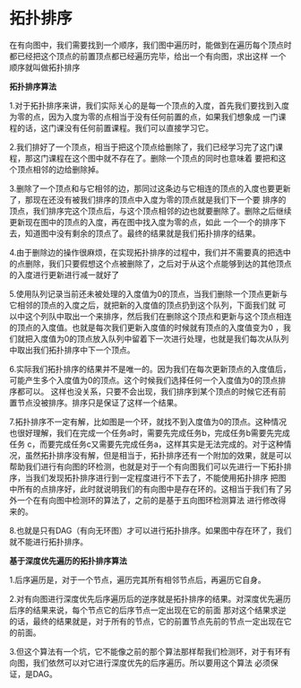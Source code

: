 # 拓扑排序

在有向图中，我们需要找到一个顺序，我们图中遍历时，能做到在遍历每个顶点时都已经把这个顶点的前置顶点都已经遍历完毕，给出一个有向图，求出这样
一个顺序就叫做拓扑排序

**拓扑排序算法**

1.对于拓扑排序来讲，我们实际关心的是每一个顶点的入度，首先我们要找到入度为零的点，因为入度为零的点相当于没有任何前置的点，如果我们想象成
一门课程的话，这门课没有任何前置课程。我们可以直接学习它。

2.我们排好了一个顶点，相当于把这个顶点给删除了，我们已经学习完了这门课程，那这门课程在这个图中就不存在了。删除一个顶点的同时也意味着
要把和这个顶点相邻的边给删除掉。

3.删除了一个顶点和与它相邻的边，那同过这条边与它相连的顶点的入度也要更新了，那现在还没有被我们排序的顶点中入度为零的顶点就是我们下一个要
排序的顶点，我们排序完这个顶点后，与这个顶点相邻的边也就要删除了。删除之后继续更新现在图中的顶点的入度，再在图中找入度为零的点，如此
一个一个的排序下去，知道图中没有剩余的顶点了。最终的结果就是我们拓扑排序的结果。

4.由于删除边的操作很麻烦，在实现拓扑排序的过程中，我们并不需要真的把选中的点删除，我们只要假想这个点被删除了，之后对于从这个点能够到达的其他顶点的入度进行更新进行减一就好了

5.使用队列记录当前还未被处理的入度值为0的顶点，当我们删除一个顶点更新与它相邻的顶点的入度之后，就把新的入度值的顶点扔到这个队列，下面我们就
可以中这个列队中取出一个来排序，然后我们在删除这个顶点和更新与这个顶点相连的顶点的入度值。也就是每次我们更新入度值的时候就有顶点的入度值变为0
，我们就把入度值为0的顶点放入队列中留着下一次进行处理，也就是我们每次从队列中取出我们拓扑排序中下一个顶点。

6.实际我们拓扑排序的结果并不是唯一的。因为我们在每次更新顶点的入度值后，可能产生多个入度值为0的顶点。这个时候我们选择任何一个入度值为0的顶点排序都可以。
这样也没关系，只要不会出现，我们排序到某个顶点的时候它还有前置节点没被排序。排序只是保证了这样一个结果。

7.拓扑排序不一定有解，比如图是一个环，就找不到入度值为0的顶点。这种情况也很好理解，我们在完成一个任务a时，需要先完成任务b，完成任务b需要先完成任务
c，而要完成任务c又需要先完成任务a，这样其实是无法完成的。对于这种情况，虽然拓扑排序没有解，但是相当于，拓扑排序还有一个附加的效果，就是可以
帮助我们进行有向图的环检测，也就是对于一个有向图我们可以先进行一下拓扑排序，当我们发现拓扑排序进行到一定程度进行不下去了，不能使用拓扑排序
把图中所有的点排序好，此时就说明我们的有向图中是存在环的。这相当于我们有了另外一个在有向图中检测环的算法了，之前的是基于五向图环检测算法
进行修改得来的。

8.也就是只有DAG（有向无环图）才可以进行拓扑排序。如果图中存在环了，我们就不能进行拓扑排序。

**基于深度优先遍历的拓扑排序算法**

1.后序遍历是，对于一个节点，遍历完其所有相邻节点后，再遍历它自身。

2.对有向图进行深度优先后序遍历后的逆序就是拓扑排序的结果。对深度优先遍历后序的结果来说，每个节点它的后序节点一定出现在它的前面
那对这个结果求逆的话，最终的结果就是，对于所有的节点，它的前置节点先前的节点一定出现在它的前面。

3.但这个算法有一个坑，它不能像之前的那个算法那样帮我们检测环，对于有环有向图，我们依然可以对它进行深度优先的后序遍历。所以要用这个算法
必须保证，是DAG。


